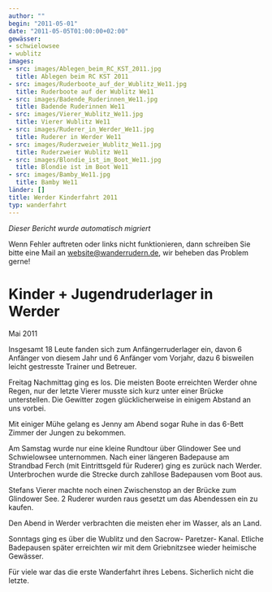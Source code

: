 ```yaml
---
author: ""
begin: "2011-05-01"
date: "2011-05-05T01:00:00+02:00"
gewässer:
- schwielowsee
- wublitz
images:
- src: images/Ablegen_beim_RC_KST_2011.jpg
  title: Ablegen beim RC KST 2011
- src: images/Ruderboote_auf_der_Wublitz_We11.jpg
  title: Ruderboote auf der Wublitz We11
- src: images/Badende_Ruderinnen_We11.jpg
  title: Badende Ruderinnen We11
- src: images/Vierer_Wublitz_We11.jpg
  title: Vierer Wublitz We11
- src: images/Ruderer_in_Werder_We11.jpg
  title: Ruderer in Werder We11
- src: images/Ruderzweier_Wublitz_We11.jpg
  title: Ruderzweier Wublitz We11
- src: images/Blondie_ist_im_Boot_We11.jpg
  title: Blondie ist im Boot We11
- src: images/Bamby_We11.jpg
  title: Bamby We11
länder: []
title: Werder Kinderfahrt 2011
typ: wanderfahrt
---
```



*Dieser Bericht wurde automatisch migriert*

Wenn Fehler auftreten oder links nicht funktionieren, dann schreiben Sie bitte eine Mail an website@wanderrudern.de, wir beheben das Problem gerne!



# Kinder + Jugendruderlager in Werder


Mai 2011

Insgesamt 18 Leute fanden sich zum Anfängerruderlager ein, davon 6 Anfänger von diesem Jahr und 6 Anfänger vom Vorjahr, dazu 6 bisweilen leicht gestresste Trainer und Betreuer.

Freitag Nachmittag ging es los. Die meisten Boote erreichten Werder ohne Regen, nur der letzte Vierer musste sich kurz unter einer Brücke unterstellen. Die Gewitter zogen glücklicherweise in einigem Abstand an uns vorbei.

Mit einiger Mühe gelang es Jenny am Abend sogar Ruhe in das 6-Bett Zimmer der Jungen zu bekommen.

Am Samstag wurde nur eine kleine Rundtour über Glindower See und Schwielowsee unternommen. Nach einer längeren Badepause am Strandbad Ferch (mit Eintrittsgeld für Ruderer) ging es zurück nach Werder. Unterbrochen wurde die Strecke durch zahllose Badepausen vom Boot aus.

Stefans Vierer machte noch einen Zwischenstop an der Brücke zum Glindower See. 2 Ruderer wurden raus gesetzt um das Abendessen ein zu kaufen.

Den Abend in Werder verbrachten die meisten eher im Wasser, als an Land.

Sonntags ging es über die Wublitz und den Sacrow- Paretzer- Kanal. Etliche Badepausen später erreichten wir mit dem Griebnitzsee wieder heimische Gewässer.

Für viele war das die erste Wanderfahrt ihres Lebens. Sicherlich nicht die letzte.
